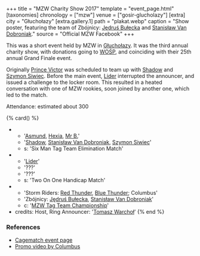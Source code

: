 +++
title = "MZW Charity Show 2017"
template = "event_page.html"
[taxonomies]
chronology = ["mzw"]
venue = ["gosir-glucholazy"]
[extra]
city = "Głuchołazy"
[extra.gallery.1]
path = "plakat.webp"
caption = "Show poster, featuring the team of Zbójnicy: [Jędruś Bułecka](@/w/jedrus-bulecka.md) and [Stanisław Van Dobroniak](@/w/stanislaw-van-dobroniak.md)."
source = "Official MZW Facebook"
+++

This was a short event held by MZW in [Głuchołazy](@/v/gosir-glucholazy.md). It was the third annual charity show, with donations going to [WOŚP][wosp], and coinciding with their 25th annual Grand Finale event.

Originally [Prince Victor](@/w/vic-golden.md) was scheduled to team up with [Shadow](@/w/shadow.md) and [Szymon Siwiec](@/w/szymon-siwiec.md). Before the main event, [Lider](@/w/lider.md) interrupted the announcer, and issued a challenge to the locker room. This resulted in a heated conversation with one of MZW rookies, soon joined by another one, which led to the match.

Attendance: estimated about 300

{% card() %}
- - '[Asmund](@/w/asmund.md), [Hexia](@/w/hexia.md), [Mr B.](@/w/mr-b.md)'
  - '[Shadow](@/w/shadow.md), [Stanisław Van Dobroniak](@/w/stanislaw-van-dobroniak.md), [Szymon Siwiec](@/w/szymon-siwiec.md)'
  - s: 'Six Man Tag Team Elimination Match'
- - '[Lider](@/w/lider.md)'
  - '???'
  - '???'
  - s: 'Two On One Handicap Match'
- - 'Storm Riders: [Red Thunder](@/w/red-thunder.md), [Blue Thunder](@/w/blue-thunder.md); Columbus'
  - 'Zbójnicy: [Jędruś Bułecka](@/w/jedrus-bulecka.md), [Stanisław Van Dobroniak](@/w/stanislaw-van-dobroniak.md)'
  - c: '[MZW Tag Team Championship](@/c/mzw-tag-team-championship.md)'
- credits:
    Host, Ring Announcer: '[Tomasz Warchoł](@/w/tomasz-warchol.md)'
{% end %}

### References

* [Cagematch event page](https://www.cagematch.net/?id=1&nr=168203)
* [Promo video by Columbus](https://youtu.be/appRB3SR-f0)

[wosp]: https://en.wikipedia.org/wiki/Great_Orchestra_of_Christmas_Charity

